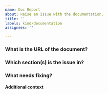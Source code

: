 ```yaml
---
name: Doc Report
about: Raise an issue with the documentation.
title: ''
labels: kind/documentation
assignees: ''

---
```


### What is the URL of the document?

<!-- The URL to help identify the document. -->

### Which section(s) is the issue in?

<!-- The sections(s) within the document that have issue in. -->

### What needs fixing?

<!-- A clear and concise description of what the issue is. -->

#### Additional context

<!-- Add any other context about the problem here. -->